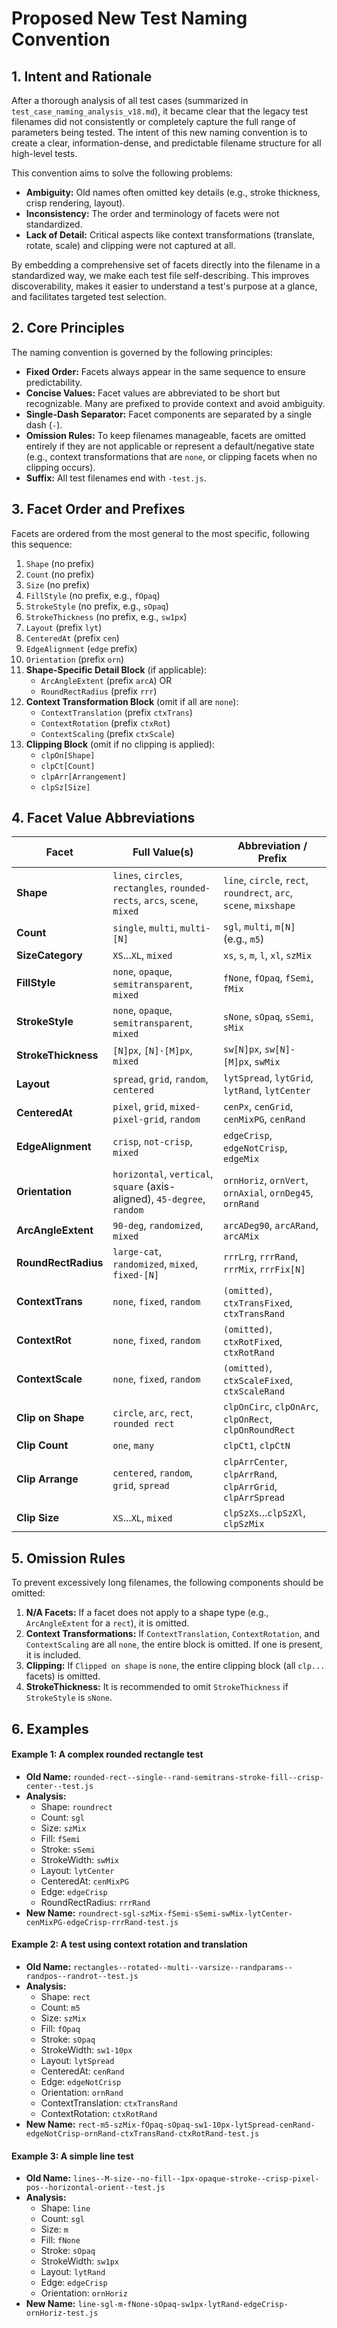 # Proposed New Test Naming Convention

## 1. Intent and Rationale

After a thorough analysis of all test cases (summarized in `test_case_naming_analysis_v18.md`), it became clear that the legacy test filenames did not consistently or completely capture the full range of parameters being tested. The intent of this new naming convention is to create a clear, information-dense, and predictable filename structure for all high-level tests.

This convention aims to solve the following problems:
*   **Ambiguity:** Old names often omitted key details (e.g., stroke thickness, crisp rendering, layout).
*   **Inconsistency:** The order and terminology of facets were not standardized.
*   **Lack of Detail:** Critical aspects like context transformations (translate, rotate, scale) and clipping were not captured at all.

By embedding a comprehensive set of facets directly into the filename in a standardized way, we make each test file self-describing. This improves discoverability, makes it easier to understand a test's purpose at a glance, and facilitates targeted test selection.

## 2. Core Principles

The naming convention is governed by the following principles:

*   **Fixed Order:** Facets always appear in the same sequence to ensure predictability.
*   **Concise Values:** Facet values are abbreviated to be short but recognizable. Many are prefixed to provide context and avoid ambiguity.
*   **Single-Dash Separator:** Facet components are separated by a single dash (`-`).
*   **Omission Rules:** To keep filenames manageable, facets are omitted entirely if they are not applicable or represent a default/negative state (e.g., context transformations that are `none`, or clipping facets when no clipping occurs).
*   **Suffix:** All test filenames end with `-test.js`.

## 3. Facet Order and Prefixes

Facets are ordered from the most general to the most specific, following this sequence:

1.  `Shape` (no prefix)
2.  `Count` (no prefix)
3.  `Size` (no prefix)
4.  `FillStyle` (no prefix, e.g., `fOpaq`)
5.  `StrokeStyle` (no prefix, e.g., `sOpaq`)
6.  `StrokeThickness` (no prefix, e.g., `sw1px`)
7.  `Layout` (prefix `lyt`)
8.  `CenteredAt` (prefix `cen`)
9.  `EdgeAlignment` (`edge` prefix)
10. `Orientation` (prefix `orn`)
11. **Shape-Specific Detail Block** (if applicable):
    *   `ArcAngleExtent` (prefix `arcA`) OR
    *   `RoundRectRadius` (prefix `rrr`)
12. **Context Transformation Block** (omit if all are `none`):
    *   `ContextTranslation` (prefix `ctxTrans`)
    *   `ContextRotation` (prefix `ctxRot`)
    *   `ContextScaling` (prefix `ctxScale`)
13. **Clipping Block** (omit if no clipping is applied):
    *   `clpOn[Shape]`
    *   `clpCt[Count]`
    *   `clpArr[Arrangement]`
    *   `clpSz[Size]`

## 4. Facet Value Abbreviations

| Facet | Full Value(s) | Abbreviation / Prefix |
|---|---|---|
| **Shape** | `lines`, `circles`, `rectangles`, `rounded-rects`, `arcs`, `scene`, `mixed` | `line`, `circle`, `rect`, `roundrect`, `arc`, `scene`, `mixshape` |
| **Count** | `single`, `multi`, `multi-[N]` | `sgl`, `multi`, `m[N]` (e.g., `m5`) |
| **SizeCategory** | `XS`...`XL`, `mixed` | `xs`, `s`, `m`, `l`, `xl`, `szMix` |
| **FillStyle** | `none`, `opaque`, `semitransparent`, `mixed` | `fNone`, `fOpaq`, `fSemi`, `fMix` |
| **StrokeStyle** | `none`, `opaque`, `semitransparent`, `mixed` | `sNone`, `sOpaq`, `sSemi`, `sMix` |
| **StrokeThickness**| `[N]px`, `[N]-[M]px`, `mixed` | `sw[N]px`, `sw[N]-[M]px`, `swMix` |
| **Layout** | `spread`, `grid`, `random`, `centered` | `lytSpread`, `lytGrid`, `lytRand`, `lytCenter` |
| **CenteredAt** | `pixel`, `grid`, `mixed-pixel-grid`, `random` | `cenPx`, `cenGrid`, `cenMixPG`, `cenRand` |
| **EdgeAlignment** | `crisp`, `not-crisp`, `mixed` | `edgeCrisp`, `edgeNotCrisp`, `edgeMix` |
| **Orientation** | `horizontal`, `vertical`, `square` (axis-aligned), `45-degree`, `random` | `ornHoriz`, `ornVert`, `ornAxial`, `ornDeg45`, `ornRand` |
| **ArcAngleExtent**| `90-deg`, `randomized`, `mixed` | `arcADeg90`, `arcARand`, `arcAMix` |
| **RoundRectRadius**| `large-cat`, `randomized`, `mixed`, `fixed-[N]` | `rrrLrg`, `rrrRand`, `rrrMix`, `rrrFix[N]` |
| **ContextTrans**| `none`, `fixed`, `random` | `(omitted)`, `ctxTransFixed`, `ctxTransRand` |
| **ContextRot** | `none`, `fixed`, `random` | `(omitted)`, `ctxRotFixed`, `ctxRotRand` |
| **ContextScale**| `none`, `fixed`, `random` | `(omitted)`, `ctxScaleFixed`, `ctxScaleRand` |
| **Clip on Shape**| `circle`, `arc`, `rect`, `rounded rect` | `clpOnCirc`, `clpOnArc`, `clpOnRect`, `clpOnRoundRect` |
| **Clip Count** | `one`, `many` | `clpCt1`, `clpCtN` |
| **Clip Arrange**| `centered`, `random`, `grid`, `spread` | `clpArrCenter`, `clpArrRand`, `clpArrGrid`, `clpArrSpread` |
| **Clip Size** | `XS`...`XL`, `mixed` | `clpSzXs`...`clpSzXl`, `clpSzMix` |

## 5. Omission Rules

To prevent excessively long filenames, the following components should be omitted:

1.  **N/A Facets:** If a facet does not apply to a shape type (e.g., `ArcAngleExtent` for a `rect`), it is omitted.
2.  **Context Transformations:** If `ContextTranslation`, `ContextRotation`, and `ContextScaling` are all `none`, the entire block is omitted. If one is present, it is included.
3.  **Clipping:** If `Clipped on shape` is `none`, the entire clipping block (all `clp...` facets) is omitted.
4.  **StrokeThickness:** It is recommended to omit `StrokeThickness` if `StrokeStyle` is `sNone`.

## 6. Examples

#### Example 1: A complex rounded rectangle test

*   **Old Name:** `rounded-rect--single--rand-semitrans-stroke-fill--crisp-center--test.js`
*   **Analysis:**
    *   Shape: `roundrect`
    *   Count: `sgl`
    *   Size: `szMix`
    *   Fill: `fSemi`
    *   Stroke: `sSemi`
    *   StrokeWidth: `swMix`
    *   Layout: `lytCenter`
    *   CenteredAt: `cenMixPG`
    *   Edge: `edgeCrisp`
    *   RoundRectRadius: `rrrRand`
*   **New Name:** `roundrect-sgl-szMix-fSemi-sSemi-swMix-lytCenter-cenMixPG-edgeCrisp-rrrRand-test.js`

#### Example 2: A test using context rotation and translation

*   **Old Name:** `rectangles--rotated--multi--varsize--randparams--randpos--randrot--test.js`
*   **Analysis:**
    *   Shape: `rect`
    *   Count: `m5`
    *   Size: `szMix`
    *   Fill: `fOpaq`
    *   Stroke: `sOpaq`
    *   StrokeWidth: `sw1-10px`
    *   Layout: `lytSpread`
    *   CenteredAt: `cenRand`
    *   Edge: `edgeNotCrisp`
    *   Orientation: `ornRand`
    *   ContextTranslation: `ctxTransRand`
    *   ContextRotation: `ctxRotRand`
*   **New Name:** `rect-m5-szMix-fOpaq-sOpaq-sw1-10px-lytSpread-cenRand-edgeNotCrisp-ornRand-ctxTransRand-ctxRotRand-test.js`

#### Example 3: A simple line test

*   **Old Name:** `lines--M-size--no-fill--1px-opaque-stroke--crisp-pixel-pos--horizontal-orient--test.js`
*   **Analysis:**
    *   Shape: `line`
    *   Count: `sgl`
    *   Size: `m`
    *   Fill: `fNone`
    *   Stroke: `sOpaq`
    *   StrokeWidth: `sw1px`
    *   Layout: `lytRand`
    *   Edge: `edgeCrisp`
    *   Orientation: `ornHoriz`
*   **New Name:** `line-sgl-m-fNone-sOpaq-sw1px-lytRand-edgeCrisp-ornHoriz-test.js` 